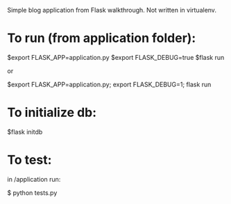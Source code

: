 Simple blog application from Flask walkthrough. Not written in virtualenv.

# To run (from application folder):

$export FLASK_APP=application.py
$export FLASK_DEBUG=true
$flask run

or 

$export FLASK_APP=application.py; export FLASK_DEBUG=1; flask run

# To initialize db:

$flask initdb

# To test:

in /application run:

$ python tests.py
